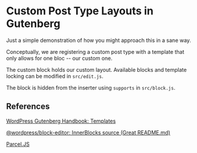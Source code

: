 # Custom Post Type Layouts in Gutenberg

Just a simple demonstration of how you might approach this in a sane way.

Conceptually, we are registering a custom post type with a template that only allows for one bloc -- our custom one.

The custom block holds our custom layout. Available blocks and template locking can be modified in `src/edit.js`.

The block is hidden from the inserter using `supports` in `src/block.js`.

## References

[WordPress Gutenberg Handbook: Templates](https://wordpress.org/gutenberg/handbook/designers-developers/developers/block-api/block-templates/)

[@wordpress/block-editor: InnerBlocks source (Great README.md)](https://github.com/WordPress/gutenberg/tree/master/packages/block-editor/src/components/inner-blocks)

[Parcel.JS](https://parceljs.org)
